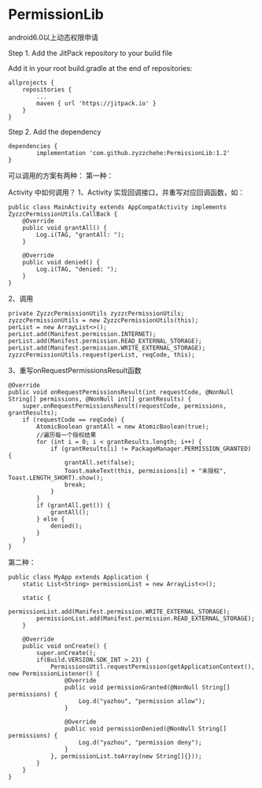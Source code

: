 # PermissionLib
android6.0以上动态权限申请

Step 1. Add the JitPack repository to your build file

Add it in your root build.gradle at the end of repositories:
	
	allprojects {
		repositories {
			...
			maven { url 'https://jitpack.io' }
		}
	}

Step 2. Add the dependency

	dependencies {
	        implementation 'com.github.zyzzchehe:PermissionLib:1.2'
	}


可以调用的方案有两种：
第一种：

Activity 中如何调用？
1、Activity 实现回调接口，并重写对应回调函数，如：

    public class MainActivity extends AppCompatActivity implements ZyzzcPermissionUtils.CallBack {
        @Override
        public void grantAll() {
            Log.i(TAG, "grantAll: ");
        }

        @Override
        public void denied() {
            Log.i(TAG, "denied: ");
        }
    }

2、调用

    private ZyzzcPermissionUtils zyzzcPermissionUtils;
    zyzzcPermissionUtils = new ZyzzcPermissionUtils(this);
    perList = new ArrayList<>();
    perList.add(Manifest.permission.INTERNET);
    perList.add(Manifest.permission.READ_EXTERNAL_STORAGE);
    perList.add(Manifest.permission.WRITE_EXTERNAL_STORAGE);
    zyzzcPermissionUtils.request(perList, reqCode, this);
	
3、重写onRequestPermissionsResult函数

    @Override
    public void onRequestPermissionsResult(int requestCode, @NonNull String[] permissions, @NonNull int[] grantResults) {
        super.onRequestPermissionsResult(requestCode, permissions, grantResults);
        if (requestCode == reqCode) {
            AtomicBoolean grantAll = new AtomicBoolean(true);
            //遍历每一个授权结果
            for (int i = 0; i < grantResults.length; i++) {
                if (grantResults[i] != PackageManager.PERMISSION_GRANTED) {
                    grantAll.set(false);
                    Toast.makeText(this, permissions[i] + "未授权", Toast.LENGTH_SHORT).show();
                    break;
                }
            }
            if (grantAll.get()) {
                grantAll();
            } else {
                denied();
            }
        }
    }

第二种：

    public class MyApp extends Application {
        static List<String> permissionList = new ArrayList<>();

        static {
            permissionList.add(Manifest.permission.WRITE_EXTERNAL_STORAGE);
            permissionList.add(Manifest.permission.READ_EXTERNAL_STORAGE);
        }

        @Override
        public void onCreate() {
            super.onCreate();
            if(Build.VERSION.SDK_INT > 23) {
                PermissionsUtil.requestPermission(getApplicationContext(), new PermissionListener() {
                    @Override
                    public void permissionGranted(@NonNull String[] permissions) {
                        Log.d("yazhou", "permission allow");
                    }

                    @Override
                    public void permissionDenied(@NonNull String[] permissions) {
                        Log.d("yazhou", "permission deny");
                    }
                }, permissionList.toArray(new String[]{}));
            }
        }
    }
